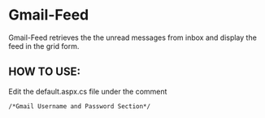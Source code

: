 Gmail-Feed
==========

Gmail-Feed retrieves the the unread messages from inbox and display the feed in the grid form.

HOW TO USE:
-----------

Edit the default.aspx.cs file under the comment 

    /*Gmail Username and Password Section*/
